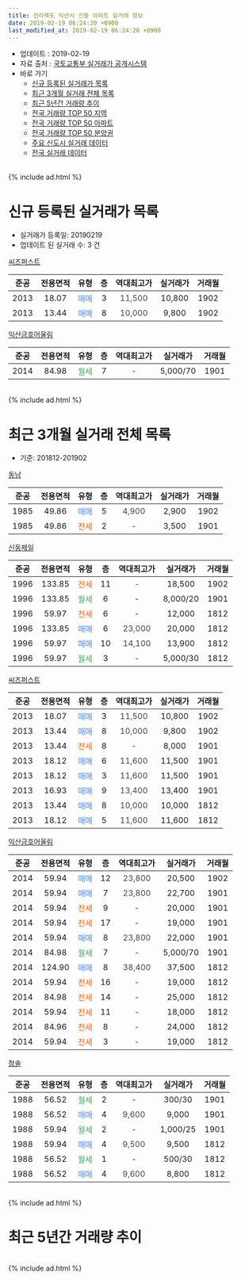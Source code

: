 ```yaml
---
title: 전라북도 익산시 신동 아파트 실거래 정보
date: 2019-02-19 06:24:20 +0900
last_modified_at: 2019-02-19 06:24:20 +0900
---
```


* 업데이트 : 2019-02-19
* 자료 출처 : [국토교통부 실거래가 공개시스템](http://rt.molit.go.kr)
* 바로 가기
    * [신규 등록된 실거래가 목록](#신규-등록된-실거래가-목록)
    * [최근 3개월 실거래 전체 목록](#최근-3개월-실거래-전체-목록)
    * [최근 5년간 거래량 추이](#최근-5년간-거래량-추이)
    * [전국 거래량 TOP 50 지역](https://ayogom.github.io/apt-trade-info/최근-3개월-전국에서-가장-거래가-많이-발생한-지역)
    * [전국 거래량 TOP 50 아파트](https://ayogom.github.io/apt-trade-info/최근-3개월-전국에서-가장-거래가-많이-발생한-아파트)
    * [전국 거래량 TOP 50 분양권](https://ayogom.github.io/apt-trade-info/최근-3개월-전국에서-가장-거래가-많이-발생한-분양권)
    * [주요 신도시 실거래 데이터](https://ayogom.github.io/apt-trade-info/주요-신도시)
    * [전국 실거래 데이터](https://ayogom.github.io/apt-trade-info/전국)
<br>
{% include ad.html %}
<br>

# 신규 등록된 실거래가 목록
* 실거래가 등록일: 20190219
* 업데이트 된 실거래 수: 3 건


[씨즈퍼스트](https://search.naver.com/search.naver?query=%EC%A0%84%EB%9D%BC%EB%B6%81%EB%8F%84+%EC%9D%B5%EC%82%B0%EC%8B%9C+%EC%8B%A0%EB%8F%99+%EC%94%A8%EC%A6%88%ED%8D%BC%EC%8A%A4%ED%8A%B8)

|준공|전용면적|유형|층|역대최고가|실거래가|거래월|
|:---:|:---:|:---:|:---:|:---:|:---:|:---:|
|2013|18.07|<span style="color:#4285f3">매매</span>|3|<span style="color:#444444">11,500</span>|10,800|1902|
|2013|13.44|<span style="color:#4285f3">매매</span>|8|<span style="color:#444444">10,000</span>|9,800|1902|

[익산금호어울림](https://search.naver.com/search.naver?query=%EC%A0%84%EB%9D%BC%EB%B6%81%EB%8F%84+%EC%9D%B5%EC%82%B0%EC%8B%9C+%EC%8B%A0%EB%8F%99+%EC%9D%B5%EC%82%B0%EA%B8%88%ED%98%B8%EC%96%B4%EC%9A%B8%EB%A6%BC)

|준공|전용면적|유형|층|역대최고가|실거래가|거래월|
|:---:|:---:|:---:|:---:|:---:|:---:|:---:|
|2014|84.98|<span style="color:#34a853">월세</span>|7|<span style="color:#444444">-</span>|5,000/70|1901|


<br>
{% include ad.html %}
<br>

# 최근 3개월 실거래 전체 목록
* 기준: 201812-201902


[동남](https://search.naver.com/search.naver?query=%EC%A0%84%EB%9D%BC%EB%B6%81%EB%8F%84+%EC%9D%B5%EC%82%B0%EC%8B%9C+%EC%8B%A0%EB%8F%99+%EB%8F%99%EB%82%A8)

|준공|전용면적|유형|층|역대최고가|실거래가|거래월|
|:---:|:---:|:---:|:---:|:---:|:---:|:---:|
|1985|49.86|<span style="color:#4285f3">매매</span>|5|<span style="color:#444444">4,900</span>|2,900|1902|
|1985|49.86|<span style="color:#ff5a00">전세</span>|2|<span style="color:#444444">-</span>|3,500|1901|

[신동제일](https://search.naver.com/search.naver?query=%EC%A0%84%EB%9D%BC%EB%B6%81%EB%8F%84+%EC%9D%B5%EC%82%B0%EC%8B%9C+%EC%8B%A0%EB%8F%99+%EC%8B%A0%EB%8F%99%EC%A0%9C%EC%9D%BC)

|준공|전용면적|유형|층|역대최고가|실거래가|거래월|
|:---:|:---:|:---:|:---:|:---:|:---:|:---:|
|1996|133.85|<span style="color:#ff5a00">전세</span>|11|<span style="color:#444444">-</span>|18,500|1902|
|1996|133.85|<span style="color:#34a853">월세</span>|6|<span style="color:#444444">-</span>|8,000/20|1901|
|1996|59.97|<span style="color:#ff5a00">전세</span>|6|<span style="color:#444444">-</span>|12,000|1812|
|1996|133.85|<span style="color:#4285f3">매매</span>|6|<span style="color:#444444">23,000</span>|20,000|1812|
|1996|59.97|<span style="color:#4285f3">매매</span>|10|<span style="color:#444444">14,100</span>|13,900|1812|
|1996|59.97|<span style="color:#34a853">월세</span>|3|<span style="color:#444444">-</span>|5,000/30|1812|

[씨즈퍼스트](https://search.naver.com/search.naver?query=%EC%A0%84%EB%9D%BC%EB%B6%81%EB%8F%84+%EC%9D%B5%EC%82%B0%EC%8B%9C+%EC%8B%A0%EB%8F%99+%EC%94%A8%EC%A6%88%ED%8D%BC%EC%8A%A4%ED%8A%B8)

|준공|전용면적|유형|층|역대최고가|실거래가|거래월|
|:---:|:---:|:---:|:---:|:---:|:---:|:---:|
|2013|18.07|<span style="color:#4285f3">매매</span>|3|<span style="color:#444444">11,500</span>|10,800|1902|
|2013|13.44|<span style="color:#4285f3">매매</span>|8|<span style="color:#444444">10,000</span>|9,800|1902|
|2013|13.44|<span style="color:#ff5a00">전세</span>|8|<span style="color:#444444">-</span>|8,000|1901|
|2013|18.12|<span style="color:#4285f3">매매</span>|6|<span style="color:#444444">11,600</span>|11,500|1901|
|2013|18.12|<span style="color:#4285f3">매매</span>|3|<span style="color:#444444">11,600</span>|11,500|1901|
|2013|16.93|<span style="color:#4285f3">매매</span>|9|<span style="color:#444444">13,400</span>|13,400|1901|
|2013|13.44|<span style="color:#4285f3">매매</span>|8|<span style="color:#444444">10,000</span>|10,000|1812|
|2013|18.12|<span style="color:#4285f3">매매</span>|5|<span style="color:#444444">11,600</span>|11,600|1812|

[익산금호어울림](https://search.naver.com/search.naver?query=%EC%A0%84%EB%9D%BC%EB%B6%81%EB%8F%84+%EC%9D%B5%EC%82%B0%EC%8B%9C+%EC%8B%A0%EB%8F%99+%EC%9D%B5%EC%82%B0%EA%B8%88%ED%98%B8%EC%96%B4%EC%9A%B8%EB%A6%BC)

|준공|전용면적|유형|층|역대최고가|실거래가|거래월|
|:---:|:---:|:---:|:---:|:---:|:---:|:---:|
|2014|59.94|<span style="color:#4285f3">매매</span>|12|<span style="color:#444444">23,800</span>|20,500|1902|
|2014|59.94|<span style="color:#4285f3">매매</span>|7|<span style="color:#444444">23,800</span>|22,700|1901|
|2014|59.94|<span style="color:#ff5a00">전세</span>|9|<span style="color:#444444">-</span>|20,000|1901|
|2014|59.94|<span style="color:#ff5a00">전세</span>|17|<span style="color:#444444">-</span>|19,000|1901|
|2014|59.94|<span style="color:#4285f3">매매</span>|8|<span style="color:#444444">23,800</span>|22,000|1901|
|2014|84.98|<span style="color:#34a853">월세</span>|7|<span style="color:#444444">-</span>|5,000/70|1901|
|2014|124.90|<span style="color:#4285f3">매매</span>|8|<span style="color:#444444">38,400</span>|37,500|1812|
|2014|59.94|<span style="color:#ff5a00">전세</span>|16|<span style="color:#444444">-</span>|19,000|1812|
|2014|84.98|<span style="color:#ff5a00">전세</span>|14|<span style="color:#444444">-</span>|25,000|1812|
|2014|59.94|<span style="color:#ff5a00">전세</span>|11|<span style="color:#444444">-</span>|18,000|1812|
|2014|84.96|<span style="color:#ff5a00">전세</span>|8|<span style="color:#444444">-</span>|24,000|1812|
|2014|59.94|<span style="color:#ff5a00">전세</span>|3|<span style="color:#444444">-</span>|19,000|1812|

[청솔](https://search.naver.com/search.naver?query=%EC%A0%84%EB%9D%BC%EB%B6%81%EB%8F%84+%EC%9D%B5%EC%82%B0%EC%8B%9C+%EC%8B%A0%EB%8F%99+%EC%B2%AD%EC%86%94)

|준공|전용면적|유형|층|역대최고가|실거래가|거래월|
|:---:|:---:|:---:|:---:|:---:|:---:|:---:|
|1988|56.52|<span style="color:#34a853">월세</span>|2|<span style="color:#444444">-</span>|300/30|1901|
|1988|56.52|<span style="color:#4285f3">매매</span>|4|<span style="color:#444444">9,600</span>|9,000|1901|
|1988|59.94|<span style="color:#34a853">월세</span>|2|<span style="color:#444444">-</span>|1,000/25|1901|
|1988|59.94|<span style="color:#4285f3">매매</span>|4|<span style="color:#444444">9,500</span>|9,500|1812|
|1988|56.52|<span style="color:#34a853">월세</span>|1|<span style="color:#444444">-</span>|500/30|1812|
|1988|56.52|<span style="color:#4285f3">매매</span>|4|<span style="color:#444444">9,600</span>|8,800|1812|


<br>
{% include ad.html %}
<br>

# 최근 5년간 거래량 추이


<div style="width:100%;">
    <canvas id="deal_progress" height="200"></canvas>
</div>

<script>
new Chart(document.getElementById("deal_progress"), {
    type: 'line',
    data: {
        labels: ['201402','201403','201404','201405','201406','201407','201408','201409','201410','201411','201412','201501','201502','201503','201504','201505','201506','201507','201508','201509','201510','201511','201512','201601','201602','201603','201604','201605','201606','201607','201608','201609','201610','201611','201612','201701','201702','201703','201704','201705','201706','201707','201708','201709','201710','201711','201712','201801','201802','201803','201804','201805','201806','201807','201808','201809','201810','201811','201812','201901','201902'],
        datasets: [{
            label: '매매',
            pointRadius: 1,
            data: [4, 3, 4, 9, 7, 7, 9, 2, 13, 86, 54, 38, 15, 16, 13, 9, 15, 6, 7, 9, 9, 8, 11, 9, 8, 11, 8, 11, 11, 16, 24, 25, 26, 14, 19, 15, 20, 12, 13, 14, 10, 9, 12, 10, 5, 3, 10, 10, 15, 8, 6, 10, 7, 2, 8, 9, 12, 12, 7, 6, 4],
            borderColor: "rgba(255, 201, 14, 1)",
            backgroundColor: "rgba(255, 201, 14, 0.5)",
            fill: false,
            lineTension: 0
        },{
            label: '전월세',
            pointRadius: 1,
            data: [2, 2, 3, 4, 10, 21, 33, 30, 26, 17, 17, 16, 10, 1, 5, 6, 1, 1, 2, 2, 1, 5, 1, 4, 4, 2, 0, 2, 6, 5, 6, 10, 8, 6, 5, 5, 9, 4, 5, 4, 2, 4, 4, 5, 5, 4, 3, 4, 6, 3, 3, 6, 4, 3, 4, 5, 3, 6, 8, 8, 1],
            borderColor: "rgba(0, 141, 185, 1)",
            backgroundColor: "rgba(0, 141, 185, 0.5)",
            fill: false,
            lineTension: 0
        }
        ]
    },
    options: {
        responsive: true,
        title: {
            display: false
        },
        tooltips: {
            mode: 'index',
            intersect: false
        },
        hover: {
            mode: 'nearest',
            intersect: true
        },
        scales: {
            xAxes: [{
                display: true,
                scaleLabel: {
                    display: true,
                    labelString: '년/월'
                }
            }],
            yAxes: [{
                display: true,
                ticks: {
                    suggestedMin: 0,
                },
                scaleLabel: {
                    display: true,
                    labelString: '실거래 수'
                }
            }]
        }
    }
});

</script>


<br>
{% include ad.html %}
<br>

